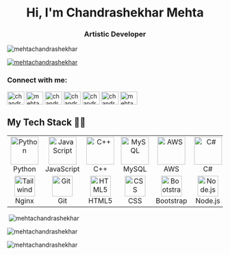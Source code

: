<h1 align="center">Hi, I'm Chandrashekhar Mehta</h1>
<h3 align="center">Artistic Developer</h3>

<p align="left"> <img src="https://komarev.com/ghpvc/?username=mehtachandrashekhar&label=Profile%20views&color=0e75b6&style=flat" alt="mehtachandrashekhar" /> </p>

 <p align="left"> <a href="https://github.com/ryo-ma/github-profile-trophy"><img src="https://github-profile-trophy.vercel.app/?username=mehtachandrashekhar" alt="mehtachandrashekhar" /></a> </p>

<!--- 📫 How to reach **me** -->

<!-- ### Blogs posts -->
<!-- BLOG-POST-LIST:START -->
<!-- BLOG-POST-LIST:END -->

<h3 align="left">Connect with me:</h3>
<p align="left">
<!--   dev  -->
<a href="https://dev.to/chandrashekhar" target="blank"><img align="center" src="https://raw.githubusercontent.com/rahuldkjain/github-profile-readme-generator/master/src/images/icons/Social/devto.svg" alt="chandrashekhar" height="30" width="40" /></a>
<!--   twitter -->
<a href="https://twitter.com/11_chandraaa" target="blank"><img align="center" src="https://raw.githubusercontent.com/rahuldkjain/github-profile-readme-generator/master/src/images/icons/Social/twitter.svg" alt="mehtachandrash1" height="30" width="40" /></a>
<!--   linked in -->
<a href="https://linkedin.com/in/chandrashekhar-mehta-303a91230/" target="blank"><img align="center" src="https://raw.githubusercontent.com/rahuldkjain/github-profile-readme-generator/master/src/images/icons/Social/linked-in-alt.svg" alt="chandrashekhar-mehta-303a91230/" height="30" width="40" /></a>
<!--   stack overflow -->
<a href="https://stackoverflow.com/users/20769624/chandrashekhar-mehta" target="blank"><img align="center" src="https://raw.githubusercontent.com/rahuldkjain/github-profile-readme-generator/master/src/images/icons/Social/stack-overflow.svg" alt="chandrashekhar-mehta" height="30" width="40" /></a>
<!--   kaggle -->
<a href="https://kaggle.com/chandrashekharmehta" target="blank"><img align="center" src="https://raw.githubusercontent.com/rahuldkjain/github-profile-readme-generator/master/src/images/icons/Social/kaggle.svg" alt="chandrashekharmehta" height="30" width="40" /></a>
<!--   facebook -->
<a href="https://fb.com/chandrashekhar.mehta.11" target="blank"><img align="center" src="https://raw.githubusercontent.com/rahuldkjain/github-profile-readme-generator/master/src/images/icons/Social/facebook.svg" alt="chandrashekhar.mehta.11" height="30" width="40" /></a>
<!--   instagram -->
<!-- <a href="https://instagram.com/_chandrashekhar_mehta" target="blank"><img align="center" src="https://raw.githubusercontent.com/rahuldkjain/github-profile-readme-generator/master/src/images/icons/Social/instagram.svg" alt="_chandrashekhar_mehta" height="30" width="40" /></a> -->
<!--   hacker rank -->
<a href="https://www.hackerrank.com/mehtachandrashe1" target="blank"><img align="center" src="https://raw.githubusercontent.com/rahuldkjain/github-profile-readme-generator/master/src/images/icons/Social/hackerrank.svg" alt="mehtachandrashe1" height="30" width="40" /></a>
<!--   codeforces -->
<!-- <a href="https://codeforces.com/profile/chandrashekhar_11" target="blank"><img align="center" src="https://raw.githubusercontent.com/rahuldkjain/github-profile-readme-generator/master/src/images/icons/Social/codeforces.svg" alt="chandrashekhar_11" height="30" width="40" /></a>
</p> -->

## My Tech Stack 👨‍💻

<div align="center">
  <table>
    <tr>
      <td align="center" width="12.5%">
        <img src="https://techstack-generator.vercel.app/python-icon.svg" alt="Python" width="65" height="65" />
        <br>Python
      </td>
      <td align="center" width="12.5%">
        <img src="https://techstack-generator.vercel.app/js-icon.svg" alt="JavaScript" width="65" height="65" />
        <br>JavaScript
      </td>
      <td align="center" width="12.5%">
        <img src="https://techstack-generator.vercel.app/cpp-icon.svg" alt="C++" width="65" height="65" />
        <br>C++
      </td>
      <td align="center" width="12.5%">
        <img src="https://techstack-generator.vercel.app/mysql-icon.svg" alt="MySQL" width="65" height="65" />
        <br>MySQL
      </td>
      <td align="center" width="12.5%">
        <img src="https://techstack-generator.vercel.app/aws-icon.svg" alt="AWS" width="65" height="65" />
        <br>AWS
      </td>
      <td align="center" width="12.5%">
        <img src="https://techstack-generator.vercel.app/csharp-icon.svg" alt="C#" width="65" height="65" />
        <br>C#
      </td>
      <td align="center" width="12.5%">
        <img src="https://techstack-generator.vercel.app/django-icon.svg" alt="Django" width="65" height="65" />
        <br>Django
      </td>
       <td align="center" width="12.5%">
        <img src="https://techstack-generator.vercel.app/docker-icon.svg" alt="Django" width="65" height="65" />
        <br>Docker
       </td>
    </tr>
    <tr>
      <td align="center" width="12.5%">
        <img src="https://techstack-generator.vercel.app/nginx-icon.svg" alt="Tailwind" width="48" height="48" />
        <br>Nginx
      </td>
      <td align="center" width="12.5%">
        <img src="https://user-images.githubusercontent.com/25181517/192108372-f71d70ac-7ae6-4c0d-8395-51d8870c2ef0.png" alt="Git" width="48" height="48" />
        <br>Git
      </td>
      <td align="center" width="12.5%">
        <img src="https://skillicons.dev/icons?i=html" alt="HTML5" width="48" height="48" />
        <br>HTML5
      </td>
      <td align="center" width="12.5%">
        <img src="https://skillicons.dev/icons?i=css" alt="CSS" width="48" height="48" />
        <br>CSS
      </td>
      <td align="center" width="12.5%">
        <img src="https://skillicons.dev/icons?i=bootstrap" alt="Bootstrap" width="48" height="48" />
        <br>Bootstrap
      </td>
      <td align="center" width="12.5%">
        <img src="https://skillicons.dev/icons?i=nodejs" alt="Node.js" width="48" height="48" />
        <br>Node.js
      </td>
      <td align="center" width="12.5%">
        <img src="https://techstack-generator.vercel.app/java-icon.svg" />
        <br>Java
      </td>
     <td align="center" width="12.5%">
        <img src="https://techstack-generator.vercel.app/github-icon.svg" />
        <br>Github
      </td>
      <!-- Add more items if needed -->
  </table>
</div>

<!-- stats -->
<p>&nbsp;<img align="center" src=https://github-readme-stats-git-masterrstaa-rickstaa.vercel.app/api?username=mehtachandrashekhar&&show_icons=true&theme=dark&border_color=000000 alt="mehtachandrashekhar" /> </p>
<!-- <p>&nbsp;<img align="center" src="https://github-readme-stats.vercel.app/api?username=mehtachandrashekhar&show_icons=true&locale=en" alt="mehtachandrashekhar" /> -->
<!-- streak -->
<p><img align="center" src="https://github-readme-streak-stats.herokuapp.com/?user=mehtachandrashekhar&theme=dark&border_color=000000" alt="mehtachandrashekhar" /></p>
<!-- stats language-->
<p><img align="left" src="https://github-readme-stats-git-masterrstaa-rickstaa.vercel.app/api/top-langs/?username=mehtachandrashekhar&show_icons=true&locale=en&layout=compact&theme=dark&border_color=000000" alt="mehtachandrashekhar" /></p>

